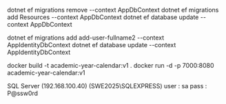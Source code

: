 dotnet ef migrations remove --context AppDbContext
dotnet ef migrations add Resources --context AppDbContext
dotnet ef database update --context AppDbContext

dotnet ef migrations add add-user-fullname2 --context AppIdentityDbContext
dotnet ef database update --context AppIdentityDbContext




docker build -t academic-year-calendar:v1 .
docker run -d -p 7000:8080 academic-year-calendar:v1


SQL Server (192.168.100.40) (SWE2025\\SQLEXPRESS)
user : sa
pass : P@ssw0rd